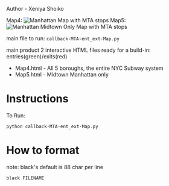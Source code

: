 Author - Xeniya Shoiko

Map4:
![Manhattan Map with MTA stops](https://github.com/kakun45/MTADashVisualization/assets/53381916/496d7925-22d2-4dde-877c-ad7406662f96)
Map5:
![Manhattan Midtown Only Map with MTA stops](https://github.com/kakun45/MTADashVisualization/assets/53381916/e753d846-8695-44bc-bdfb-67237beaa525)

main file to run: `callback-MTA-ent_ext-Map.py`

main product 2 interactive HTML files ready for a build-in: 
entries(green)/exits(red) 
  - Map4.html - All 5 boroughs, the entire NYC Subway system 
  - Map5.html - Midtown Manhattan only

# Instructions

To Run:
```
python callback-MTA-ent_ext-Map.py
```

# How to format

note: black's default is 88 char per line
```
black FILENAME
```
